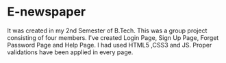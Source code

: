 # E-newspaper
It was created in my 2nd Semester of B.Tech. This was a group project consisting of four members. I've created Login Page, Sign Up Page, Forget Password Page and Help Page. I had used HTML5 ,CSS3 and JS. Proper validations have been applied in every page.


